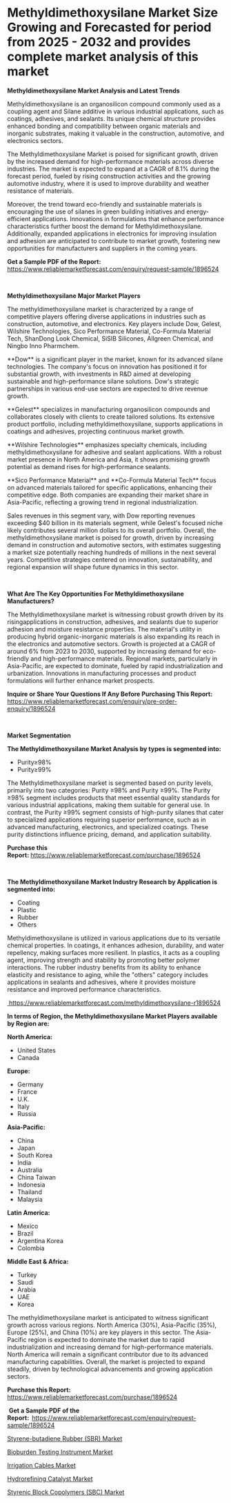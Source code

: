 <p><h1>Methyldimethoxysilane Market Size Growing and Forecasted for period from 2025 - 2032 and provides complete market analysis of this market</h1></p><p><strong>Methyldimethoxysilane Market Analysis and Latest Trends</strong></p>
<p><p>Methyldimethoxysilane is an organosilicon compound commonly used as a coupling agent and Silane additive in various industrial applications, such as coatings, adhesives, and sealants. Its unique chemical structure provides enhanced bonding and compatibility between organic materials and inorganic substrates, making it valuable in the construction, automotive, and electronics sectors.</p><p>The Methyldimethoxysilane Market is poised for significant growth, driven by the increased demand for high-performance materials across diverse industries. The market is expected to expand at a CAGR of 8.1% during the forecast period, fueled by rising construction activities and the growing automotive industry, where it is used to improve durability and weather resistance of materials. </p><p>Moreover, the trend toward eco-friendly and sustainable materials is encouraging the use of silanes in green building initiatives and energy-efficient applications. Innovations in formulations that enhance performance characteristics further boost the demand for Methyldimethoxysilane. Additionally, expanded applications in electronics for improving insulation and adhesion are anticipated to contribute to market growth, fostering new opportunities for manufacturers and suppliers in the coming years.</p></p>
<p><strong>Get a Sample PDF of the Report:&nbsp;</strong> <a href="https://www.reliablemarketforecast.com/enquiry/request-sample/1896524?utm_campaign=2219&utm_medium=2&utm_source=Github&utm_content=ia&utm_term=31012025&utm_id=methyldimethoxysilane">https://www.reliablemarketforecast.com/enquiry/request-sample/1896524</a></p>
<p>&nbsp;</p>
<p><strong>Methyldimethoxysilane Major Market Players</strong></p>
<p><p>The methyldimethoxysilane market is characterized by a range of competitive players offering diverse applications in industries such as construction, automotive, and electronics. Key players include Dow, Gelest, Wilshire Technologies, Sico Performance Material, Co-Formula Material Tech, ShanDong Look Chemical, SiSIB Silicones, Allgreen Chemical, and Ningbo Inno Pharmchem.</p><p>**Dow** is a significant player in the market, known for its advanced silane technologies. The company's focus on innovation has positioned it for substantial growth, with investments in R&D aimed at developing sustainable and high-performance silane solutions. Dow's strategic partnerships in various end-use sectors are expected to drive revenue growth.</p><p>**Gelest** specializes in manufacturing organosilicon compounds and collaborates closely with clients to create tailored solutions. Its extensive product portfolio, including methyldimethoxysilane, supports applications in coatings and adhesives, projecting continuous market growth.</p><p>**Wilshire Technologies** emphasizes specialty chemicals, including methyldimethoxysilane for adhesive and sealant applications. With a robust market presence in North America and Asia, it shows promising growth potential as demand rises for high-performance sealants.</p><p>**Sico Performance Material** and **Co-Formula Material Tech** focus on advanced materials tailored for specific applications, enhancing their competitive edge. Both companies are expanding their market share in Asia-Pacific, reflecting a growing trend in regional industrialization.</p><p>Sales revenues in this segment vary, with Dow reporting revenues exceeding $40 billion in its materials segment, while Gelest's focused niche likely contributes several million dollars to its overall portfolio. Overall, the methyldimethoxysilane market is poised for growth, driven by increasing demand in construction and automotive sectors, with estimates suggesting a market size potentially reaching hundreds of millions in the next several years. Competitive strategies centered on innovation, sustainability, and regional expansion will shape future dynamics in this sector.</p></p>
<p>&nbsp;</p>
<p><strong>What Are The Key Opportunities For Methyldimethoxysilane Manufacturers?</strong></p>
<p><p>The Methyldimethoxysilane market is witnessing robust growth driven by its risingapplications in construction, adhesives, and sealants due to superior adhesion and moisture resistance properties. The material's utility in producing hybrid organic-inorganic materials is also expanding its reach in the electronics and automotive sectors. Growth is projected at a CAGR of around 6% from 2023 to 2030, supported by increasing demand for eco-friendly and high-performance materials. Regional markets, particularly in Asia-Pacific, are expected to dominate, fueled by rapid industrialization and urbanization. Innovations in manufacturing processes and product formulations will further enhance market prospects.</p></p>
<p><strong>Inquire or Share Your Questions If Any Before Purchasing This Report:</strong> <a href="https://www.reliablemarketforecast.com/enquiry/pre-order-enquiry/1896524?utm_campaign=2219&utm_medium=2&utm_source=Github&utm_content=ia&utm_term=31012025&utm_id=methyldimethoxysilane">https://www.reliablemarketforecast.com/enquiry/pre-order-enquiry/1896524</a></p>
<p>&nbsp;</p>
<p><strong>Market Segmentation</strong></p>
<p><strong>The Methyldimethoxysilane Market Analysis by types is segmented into:</strong></p>
<p><ul><li>Purity≥98%</li><li>Purity≥99%</li></ul></p>
<p><p>The Methyldimethoxysilane market is segmented based on purity levels, primarily into two categories: Purity ≥98% and Purity ≥99%. The Purity ≥98% segment includes products that meet essential quality standards for various industrial applications, making them suitable for general use. In contrast, the Purity ≥99% segment consists of high-purity silanes that cater to specialized applications requiring superior performance, such as in advanced manufacturing, electronics, and specialized coatings. These purity distinctions influence pricing, demand, and application suitability.</p></p>
<p><strong>Purchase this Report:&nbsp;</strong><a href="https://www.reliablemarketforecast.com/purchase/1896524?utm_campaign=2219&utm_medium=2&utm_source=Github&utm_content=ia&utm_term=31012025&utm_id=methyldimethoxysilane">https://www.reliablemarketforecast.com/purchase/1896524</a></p>
<p>&nbsp;</p>
<p><strong>The Methyldimethoxysilane Market Industry Research by Application is segmented into:</strong></p>
<p><ul><li>Coating</li><li>Plastic</li><li>Rubber</li><li>Others</li></ul></p>
<p><p>Methyldimethoxysilane is utilized in various applications due to its versatile chemical properties. In coatings, it enhances adhesion, durability, and water repellency, making surfaces more resilient. In plastics, it acts as a coupling agent, improving strength and stability by promoting better polymer interactions. The rubber industry benefits from its ability to enhance elasticity and resistance to aging, while the "others" category includes applications in sealants and adhesives, where it provides moisture resistance and improved performance characteristics.</p></p>
<p><a href="https://www.reliablemarketforecast.com/methyldimethoxysilane-r1896524?utm_campaign=2219&utm_medium=2&utm_source=Github&utm_content=ia&utm_term=31012025&utm_id=methyldimethoxysilane">&nbsp;https://www.reliablemarketforecast.com/methyldimethoxysilane-r1896524</a></p>
<p><strong>In terms of Region, the Methyldimethoxysilane Market Players available by Region are:</strong></p>
<p>
    <p> <strong> North America: </strong>
        <ul>
            <li>United States</li>
            <li>Canada</li>
        </ul>
        </p> 
    <p> <strong> Europe: </strong>
        <ul>
            <li>Germany</li>
            <li>France</li>
            <li>U.K.</li>
            <li>Italy</li>
            <li>Russia</li>
        </ul>
        </p> 
    <p> <strong> Asia-Pacific: </strong>
        <ul>
            <li>China</li>
            <li>Japan</li>
            <li>South Korea</li>
            <li>India</li>
            <li>Australia</li>
            <li>China Taiwan</li>
            <li>Indonesia</li>
            <li>Thailand</li>
            <li>Malaysia</li>
        </ul>
        </p> 
    <p> <strong> Latin America: </strong>
        <ul>
            <li>Mexico</li>
            <li>Brazil</li>
            <li>Argentina Korea</li>
            <li>Colombia</li>
        </ul>
        </p> 
    <p> <strong> Middle East & Africa: </strong>
        <ul>
            <li>Turkey</li>
            <li>Saudi</li>
            <li>Arabia</li>
            <li>UAE</li>
            <li>Korea</li>
        </ul>
    </p>
    </p>
<p><p>The methyldimethoxysilane market is anticipated to witness significant growth across various regions. North America (30%), Asia-Pacific (35%), Europe (25%), and China (10%) are key players in this sector. The Asia-Pacific region is expected to dominate the market due to rapid industrialization and increasing demand for high-performance materials. North America will remain a significant contributor due to its advanced manufacturing capabilities. Overall, the market is projected to expand steadily, driven by technological advancements and growing application sectors.</p></p>
<p><strong>Purchase this Report: </strong><a href="https://www.reliablemarketforecast.com/purchase/1896524?utm_campaign=2219&utm_medium=2&utm_source=Github&utm_content=ia&utm_term=31012025&utm_id=methyldimethoxysilane">https://www.reliablemarketforecast.com/purchase/1896524</a></p>
<p>&nbsp;<strong>Get a Sample PDF of the Report:&nbsp;&nbsp;</strong><a href="https://www.reliablemarketforecast.com/enquiry/request-sample/1896524?utm_campaign=2219&utm_medium=2&utm_source=Github&utm_content=ia&utm_term=31012025&utm_id=methyldimethoxysilane">https://www.reliablemarketforecast.com/enquiry/request-sample/1896524</a></p>
<p><strong></strong></p>
<p><p><a href="https://www.linkedin.com/pulse/styrene-butadiene-rubber-sbr-market-research-report-projected-growth-6df3c?utm_campaign=2219&utm_medium=2&utm_source=Github&utm_content=ia&utm_term=31012025&utm_id=methyldimethoxysilane">Styrene-butadiene Rubber (SBR) Market</a></p><p><a href="https://www.linkedin.com/pulse/latest-trends-applications-growth-forecast-global-bioburden-testing-lzjfc?utm_campaign=2219&utm_medium=2&utm_source=Github&utm_content=ia&utm_term=31012025&utm_id=methyldimethoxysilane">Bioburden Testing Instrument Market</a></p><p><a href="https://github.com/suleimannichelle7/Market-Research-Report-List-1/blob/main/irrigation-cables-market.md?utm_campaign=2219&utm_medium=2&utm_source=Github&utm_content=ia&utm_term=31012025&utm_id=methyldimethoxysilane">Irrigation Cables Market</a></p><p><a href="https://www.linkedin.com/pulse/hydrorefining-catalyst-market-analysis-trends-share-suq2c?utm_campaign=2219&utm_medium=2&utm_source=Github&utm_content=ia&utm_term=31012025&utm_id=methyldimethoxysilane">Hydrorefining Catalyst Market</a></p><p><a href="https://www.linkedin.com/pulse/comprehensive-analysis-styrenic-block-copolymers-sbc-marketpresented-ip9we?utm_campaign=2219&utm_medium=2&utm_source=Github&utm_content=ia&utm_term=31012025&utm_id=methyldimethoxysilane">Styrenic Block Copolymers (SBC) Market</a></p></p>